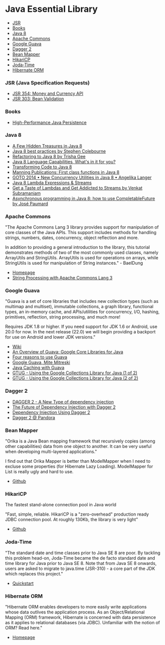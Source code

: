 # Java Essential Library

- [JSR](#jsr-java-specification-requests)
- [Books](#books)
- [Java 8](#java-8)
- [Apache Commons](#apache-commons)
- [Google Guava](#google-guava)
- [Dagger 2](#dagger-2)
- [Bean Mapper](#bean-mapper)
- [HikariCP](#hikaricp)
- [Joda-Time](#joda-time)
- [Hibernate ORM](#hibernate-orm)

### JSR (Java Specification Requests)

- [JSR 354: Money and Currency API](https://jcp.org/en/jsr/detail?id=354)
- [JSR 303: Bean Validation](https://jcp.org/en/jsr/detail?id=303)

### Books

- [High-Performance Java Persistence](https://leanpub.com/high-performance-java-persistence)

### Java 8
- [A Few Hidden Treasures in Java 8](https://www.youtube.com/watch?v=GphO9fWhlAg)
- [Java 8 best practices by Stephen Colebourne](https://www.youtube.com/watch?v=wOks4LW6I24)
- [Refactoring to Java 8 by Trisha Gee](https://www.youtube.com/watch?v=NcetKbGayZY)
- [Java 8 Language Capabilities, What's in it for you?](https://www.youtube.com/watch?v=j9nj5dTo54Q)
- [Transforming Code to Java 8](https://www.youtube.com/watch?v=wk3WLaR2V2U)
- [Manning Publications: First class functions in Java 8](https://www.youtube.com/watch?v=gDTzlfjMe98)
- [GOTO 2014 • New Concurrency Utilities in Java 8 • Angelika Langer](https://www.youtube.com/watch?v=Q_0_1mKTlnY)
- [Java 8 Lambda Expressions & Streams](https://www.youtube.com/watch?v=8pDm_kH4YKY)
- [Get a Taste of Lambdas and Get Addicted to Streams by Venkat Subramaniam](https://www.youtube.com/watch?v=1OpAgZvYXLQ)
- [Asynchronous programming in Java 8: how to use CompletableFuture by José Paumard](https://www.youtube.com/watch?v=HdnHmbFg_hw)

### Apache Commons

"The Apache Commons Lang 3 library provides support for manipulation of core classes of the Java APIs. This support includes methods for handling strings, numbers, dates, concurrency, object reflection and more.

In addition to providing a general introduction to the library, this tutorial demonstrates methods of two of the most commonly used classes, namely ArrayUtils and StringUtils. ArrayUtils is used for operations on arrays, while StringUtils is used for manipulation of String instances." - BaelDung

- [Homepage](https://commons.apache.org/proper/commons-lang/)
- [String Processing with Apache Commons Lang 3](http://www.baeldung.com/string-processing-commons-lang)

### Google Guava

"Guava is a set of core libraries that includes new collection types (such as multimap and multiset), immutable collections, a graph library, functional types, an in-memory cache, and APIs/utilities for concurrency, I/O, hashing, primitives, reflection, string processing, and much more!

Requires JDK 1.8 or higher. If you need support for JDK 1.6 or Android, use 20.0 for now. In the next release (22.0) we will begin providing a backport for use on Android and lower JDK versions."

- [Wiki](https://github.com/google/guava/wiki)
- [An Overview of Guava: Google Core Libraries for Java](https://www.youtube.com/watch?v=MFEJll-wU7Q)
- [Four reasons to use Guava](https://www.youtube.com/watch?v=r8seIn7NZQw)
- [Google Guava, Mite Mitreski](https://www.youtube.com/watch?v=96R9I1i0AM4)
- [Java Caching with Guava](https://www.youtube.com/watch?v=keqKDhGIJZ8)
- [GTUG - Using the Google Collections Library for Java (1 of 2)](https://www.youtube.com/watch?v=ZeO_J2OcHYM)
- [GTUG - Using the Google Collections Library for Java (2 of 2)](https://www.youtube.com/watch?v=9ni_KEkHfto)

### Dagger 2

- [DAGGER 2 - A New Type of dependency injection](https://www.youtube.com/watch?v=oK_XtfXPkqw)
- [The Future of Dependency Injection with Dagger 2](https://www.youtube.com/watch?v=plK0zyRLIP8)
- [Dependency Injection Using Dagger 2](https://www.youtube.com/watch?v=cA4iEmWuSB8)
- [Dagger 2 @ Pandora](https://www.youtube.com/watch?v=wInzJ76uWTQ)

### Bean Mapper

"Orika is a Java Bean mapping framework that recursively copies (among other capabilities) data from one object to another. It can be very useful when developing multi-layered applications."

I find out that Orika Mapper is better than ModelMapper when I need to excluse some properties (for Hibernate Lazy Loading). ModelMapper for List is really ugly and hard to use.

- [Github](https://github.com/orika-mapper/orika)

### HikariCP

The fastest stand-alone connection pool in Java world

"Fast, simple, reliable. HikariCP is a "zero-overhead" production ready JDBC connection pool. At roughly 130Kb, the library is very light"

- [Github](https://github.com/brettwooldridge/HikariCP)

### Joda-Time

"The standard date and time classes prior to Java SE 8 are poor. By tackling this problem head-on, Joda-Time became the de facto standard date and time library for Java prior to Java SE 8. Note that from Java SE 8 onwards, users are asked to migrate to java.time (JSR-310) - a core part of the JDK which replaces this project."

- [Quickstart](http://www.joda.org/joda-time/quickstart.html)

### Hibernate ORM

"Hibernate ORM enables developers to more easily write applications whose data outlives the application process. As an Object/Relational Mapping (ORM) framework, Hibernate is concerned with data persistence as it applies to relational databases (via JDBC). Unfamiliar with the notion of ORM? Read here."

- [Homepage](http://hibernate.org/orm/)
